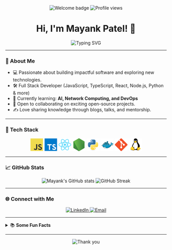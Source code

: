<!--
Hi there 👋 I'm Mayank Patel!
-->

<p align="center">
  <img src="https://img.shields.io/badge/Welcome-visitor-brightgreen?style=for-the-badge" alt="Welcome badge"/>
  <img src="https://komarev.com/ghpvc/?username=Mayank-Patel-7&style=for-the-badge&color=blue" alt="Profile views"/>
</p>

<h1 align="center">Hi, I'm Mayank Patel! 🚀</h1>

<p align="center">
  <img src="https://readme-typing-svg.demolab.com?font=Fira+Code&size=25&pause=1000&color=1D976C&center=true&width=435&lines=Full+Stack+Developer;Open+Source+Enthusiast;Lifelong+Learner;Tech+Explorer+%F0%9F%9A%80" alt="Typing SVG" />
</p>

---

### 🌟 About Me

- 💻 Passionate about building impactful software and exploring new technologies.
- 🛠️ Full Stack Developer (JavaScript, TypeScript, React, Node.js, Python & more)
- 🌱 Currently learning: **AI, Network Computing, and DevOps**
- 🤝 Open to collaborating on exciting open-source projects.
- ✍️ Love sharing knowledge through blogs, talks, and mentorship.

---

### 🧰 Tech Stack

<p align="center">
  <img src="https://raw.githubusercontent.com/devicons/devicon/master/icons/javascript/javascript-original.svg" alt="JS" width="40" height="40"/>
  <img src="https://raw.githubusercontent.com/devicons/devicon/master/icons/typescript/typescript-original.svg" alt="TS" width="40" height="40"/>
  <img src="https://raw.githubusercontent.com/devicons/devicon/master/icons/react/react-original.svg" alt="React" width="40" height="40"/>
  <img src="https://raw.githubusercontent.com/devicons/devicon/master/icons/nodejs/nodejs-original.svg" alt="Node.js" width="40" height="40"/>
  <img src="https://raw.githubusercontent.com/devicons/devicon/master/icons/python/python-original.svg" alt="Python" width="40" height="40"/>
  <img src="https://raw.githubusercontent.com/devicons/devicon/master/icons/docker/docker-original.svg" alt="Docker" width="40" height="40"/>
  <img src="https://raw.githubusercontent.com/devicons/devicon/master/icons/git/git-original.svg" alt="Git" width="40" height="40"/>
  <img src="https://raw.githubusercontent.com/devicons/devicon/master/icons/linux/linux-original.svg" alt="Linux" width="40" height="40"/>
</p>

---

### 📈 GitHub Stats

<p align="center">
  <img src="https://github-readme-stats.vercel.app/api?username=Mayank-Patel-7&show_icons=true&theme=radical" alt="Mayank's GitHub stats" height="180"/>
  <img src="https://github-readme-streak-stats.herokuapp.com/?user=Mayank-Patel-7&theme=radical" alt="GitHub Streak" height="180"/>
</p>

---

### 🌐 Connect with Me

<p align="center">
  <a href="https://www.linkedin.com/in/mayank-patel-833776286?lipi=urn%3Ali%3Apage%3Ad_flagship3_profile_view_base_contact_details%3BBsG2%2F4UJQZGA8npOnCxDJw%3D%3D" target="_blank">
    <img src="https://img.shields.io/badge/LinkedIn-blue?style=for-the-badge&logo=linkedin" alt="LinkedIn"/>
  </a>
  <a href="mailto:27.mayankpatel@gmail.com">
    <img src="https://img.shields.io/badge/Email-red?style=for-the-badge&logo=gmail&logoColor=white" alt="Email"/>
  </a>
<!--   <a href="mayank-patel-7.github.io/Mayank_Portfolio/" target="_blank">
    <img src="https://img.shields.io/badge/Email-red?style=for-the-badge&logo=gmail&logoColor=white" alt="Portfolio"/>
  </a> -->
</p>

---

<details>
  <summary>📚 <b>Some Fun Facts</b></summary>
  <ul>
    <li>⚡ I love hackathons and coding challenges</li>
    <li>🎨 Hobbyist designer and UI/UX enthusiast</li>
    <li>🌏 Always excited to meet fellow techies around the globe!</li>
  </ul>
</details>

---

<p align="center">
  <img src="https://readme-typing-svg.demolab.com?font=Fira+Code&size=22&pause=1000&color=F78C6C&center=true&width=435&lines=Thanks+for+visiting+my+profile!+%F0%9F%91%8B" alt="Thank you" />
</p>

